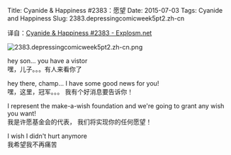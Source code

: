 Title: Cyanide & Happiness #2383：愿望
Date: 2015-07-03
Tags: Cyanide and Happiness
Slug: 2383.depressingcomicweek5pt2.zh-cn

译自：[Cyanide & Happiness #2383 - Explosm.net](http://explosm.net/comics/2383/)


![2383.depressingcomicweek5pt2.zh-cn.png](/static/images/comics/2383.depressingcomicweek5pt2.zh-cn.png)




hey son... you
have a vistor       
嘿，儿子。。。有人来看你了

hey there, champ...
I have some good
news for you!       
嘿，这里，冠军。。。
我有个好消息要告诉你！

I represent the
make-a-wish foundation
and we're going to
grant any wish you want!            
我是许愿基金会的代表，
我们将实现你的任何愿望！

I wish I didn't
hurt anymore        
我希望我不再痛苦

